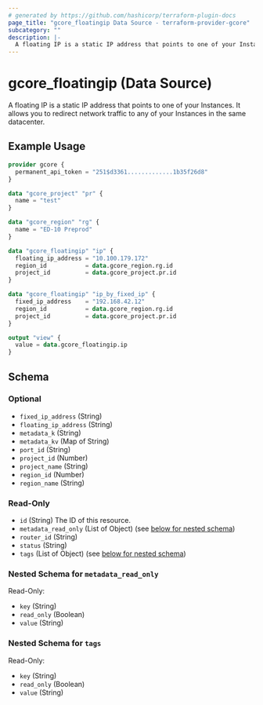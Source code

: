 ```yaml
---
# generated by https://github.com/hashicorp/terraform-plugin-docs
page_title: "gcore_floatingip Data Source - terraform-provider-gcore"
subcategory: ""
description: |-
  A floating IP is a static IP address that points to one of your Instances. It allows you to redirect network traffic to any of your Instances in the same datacenter.
---
```


# gcore_floatingip (Data Source)

A floating IP is a static IP address that points to one of your Instances. It allows you to redirect network traffic to any of your Instances in the same datacenter.

## Example Usage

```terraform
provider gcore {
  permanent_api_token = "251$d3361.............1b35f26d8"
}

data "gcore_project" "pr" {
  name = "test"
}

data "gcore_region" "rg" {
  name = "ED-10 Preprod"
}

data "gcore_floatingip" "ip" {
  floating_ip_address = "10.100.179.172"
  region_id           = data.gcore_region.rg.id
  project_id          = data.gcore_project.pr.id
}

data "gcore_floatingip" "ip_by_fixed_ip" {
  fixed_ip_address    = "192.168.42.12"
  region_id           = data.gcore_region.rg.id
  project_id          = data.gcore_project.pr.id
}

output "view" {
  value = data.gcore_floatingip.ip
}
```

<!-- schema generated by tfplugindocs -->
## Schema

### Optional

- `fixed_ip_address` (String)
- `floating_ip_address` (String)
- `metadata_k` (String)
- `metadata_kv` (Map of String)
- `port_id` (String)
- `project_id` (Number)
- `project_name` (String)
- `region_id` (Number)
- `region_name` (String)

### Read-Only

- `id` (String) The ID of this resource.
- `metadata_read_only` (List of Object) (see [below for nested schema](#nestedatt--metadata_read_only))
- `router_id` (String)
- `status` (String)
- `tags` (List of Object) (see [below for nested schema](#nestedatt--tags))

<a id="nestedatt--metadata_read_only"></a>
### Nested Schema for `metadata_read_only`

Read-Only:

- `key` (String)
- `read_only` (Boolean)
- `value` (String)


<a id="nestedatt--tags"></a>
### Nested Schema for `tags`

Read-Only:

- `key` (String)
- `read_only` (Boolean)
- `value` (String)
